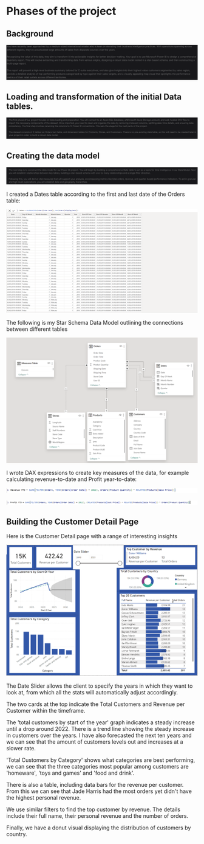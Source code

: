 # Phases of the project

## Background

![alt text](image-1.png)

## Loading and transformation of the initial Data tables.

![alt text](image.png)

## Creating the data model

![alt text](image-2.png)

I created a Dates table according to the first and last date of the Orders table:

![alt text](image-6.png)

The following is my Star Schema Data Model outlining the connections between different tables

![alt text](image-3.png)

I wrote DAX expressions to create key measures of the data, for example calculating revenue-to-date and Profit year-to-date:

![alt text](image-4.png)

![alt text](image-5.png)

## Building the Customer Detail Page

Here is the Customer Detail page with a range of interesting insights

![alt text](image-7.png)

The Date Slider allows the client to specify the years in which they want to look at, from which all the stats will automatically adjust accordingly.

The two cards at the top indicate the Total Customers and Revenue per Customer within the timeframe.

The 'total customers by start of the year' graph indicates a steady increase until a drop around 2022. There is a trend line showing the steady increase in customers over the years. I have also forecasted the next ten years and we can see that the amount of customers levels out and increases at a slower rate.

'Total Customers by Category' shows what categories are best performing, we can see that the three categories most popular among customers are 'homeware', 'toys and games' and 'food and drink'.

There is also a table, including data bars for the revenue per customer. From this we can see that Jade Harris had the most orders yet didn't have the highest personal revenue.

We use similar filters to find the top customer by revenue. The details include their full name, their personal revenue and the number of orders.

Finally, we have a donut visual displaying the distribution of customers by country.